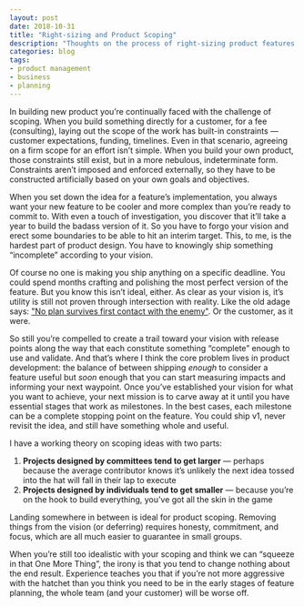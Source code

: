 ```yaml
---
layout: post
date: 2018-10-31
title: "Right-sizing and Product Scoping"
description: "Thoughts on the process of right-sizing product features and defining scope."
categories: blog
tags:
- product management
- business
- planning
---
```


In building new product you’re continually faced with the challenge of scoping. When you build something directly for a customer, for a fee (consulting), laying out the scope of the work has built-in constraints — customer expectations, funding, timelines. Even in that scenario, agreeing on a firm scope for an effort isn’t simple. When you build your own product, those constraints still exist, but in a more nebulous, indeterminate form. Constraints aren’t imposed and enforced externally, so they have to be constructed artificially based on your own goals and objectives.

When you set down the idea for a feature’s implementation, you always want your new feature to be cooler and more complex than you’re ready to commit to. With even a touch of investigation, you discover that it’ll take a year to build the badass version of it. So you have to forgo your vision and erect some boundaries to be able to hit an interim target. This, to me, is the hardest part of product design. You have to knowingly ship something “incomplete” according to your vision.

Of course no one is making you ship anything on a specific deadline. You could spend months crafting and polishing the most perfect version of the feature. But you know this isn’t ideal, either. As clear as your vision is, it’s utility is still not proven through intersection with reality. Like the old adage says: ["No plan survives first contact with the enemy"](https://en.m.wikiquote.org/wiki/Helmuth_von_Moltke_the_Elder). Or the customer, as it were.

So still you’re compelled to create a trail toward your vision with release points along the way that each constitute something “complete” enough to use and validate. And that’s where I think the core problem lives in product development: the balance of between shipping _enough_ to consider a feature useful but _soon_ enough that you can start measuring impacts and informing your next waypoint. Once you’ve established your vision for what you want to achieve, your next mission is to carve away at it until you have essential stages that work as milestones. In the best cases, each milestone can be a complete stopping point on the feature. You could ship v1, never revisit the idea, and still have something whole and useful.

I have a working theory on scoping ideas with two parts:

1. **Projects designed by committees tend to get larger** — perhaps because the average contributor knows it’s unlikely the next idea tossed into the hat will fall in their lap to execute
2. **Projects designed by individuals tend to get smaller** — because you’re on the hook to build everything, you’ve got all the skin in the game

Landing somewhere in between is ideal for product scoping. Removing things from the vision (or deferring) requires honesty, commitment, and focus, which are all much easier to guarantee in small groups. 

When you’re still too idealistic with your scoping and think we can “squeeze in that One More Thing”, the irony is that you tend to change nothing about the end result. Experience teaches you that if you’re not more aggressive with the hatchet than you think you need to be in the early stages of feature planning, the whole team (and your customer) will be worse off.
